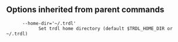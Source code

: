 

## Options inherited from parent commands

```shell
      --home-dir='~/.trdl'
            Set trdl home directory (default $TRDL_HOME_DIR or ~/.trdl)
```

